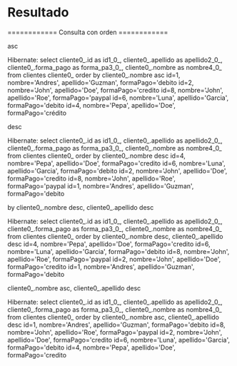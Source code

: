 # Resultado

============ Consulta con orden ============

asc

Hibernate: select cliente0_.id as id1_0_, cliente0_.apellido as apellido2_0_, cliente0_.forma_pago as forma_pa3_0_, cliente0_.nombre as nombre4_0_ from clientes cliente0_ order by cliente0_.nombre asc
id=1, nombre='Andres', apellido='Guzman', formaPago='debito
id=2, nombre='John', apellido='Doe', formaPago='credito
id=8, nombre='John', apellido='Roe', formaPago='paypal
id=6, nombre='Luna', apellido='Garcia', formaPago='debito
id=4, nombre='Pepa', apellido='Doe', formaPago='crédito


desc

Hibernate: select cliente0_.id as id1_0_, cliente0_.apellido as apellido2_0_, cliente0_.forma_pago as forma_pa3_0_, cliente0_.nombre as nombre4_0_ from clientes cliente0_ order by cliente0_.nombre desc
id=4, nombre='Pepa', apellido='Doe', formaPago='credito
id=6, nombre='Luna', apellido='Garcia', formaPago='debito
id=2, nombre='John', apellido='Doe', formaPago='credito
id=8, nombre='John', apellido='Roe', formaPago='paypal
id=1, nombre='Andres', apellido='Guzman', formaPago='debito

by cliente0_.nombre desc, cliente0_.apellido desc


Hibernate: select cliente0_.id as id1_0_, cliente0_.apellido as apellido2_0_, cliente0_.forma_pago as forma_pa3_0_, cliente0_.nombre as nombre4_0_ from clientes cliente0_ order by cliente0_.nombre desc, cliente0_.apellido desc
id=4, nombre='Pepa', apellido='Doe', formaPago='credito
id=6, nombre='Luna', apellido='Garcia', formaPago='debito
id=8, nombre='John', apellido='Roe', formaPago='paypal
id=2, nombre='John', apellido='Doe', formaPago='credito
id=1, nombre='Andres', apellido='Guzman', formaPago='debito

cliente0_.nombre asc, cliente0_.apellido desc

Hibernate: select cliente0_.id as id1_0_, cliente0_.apellido as apellido2_0_, cliente0_.forma_pago as forma_pa3_0_, cliente0_.nombre as nombre4_0_ from clientes cliente0_ order by cliente0_.nombre asc, cliente0_.apellido desc
id=1, nombre='Andres', apellido='Guzman', formaPago='debito
id=8, nombre='John', apellido='Roe', formaPago='paypal
id=2, nombre='John', apellido='Doe', formaPago='credito
id=6, nombre='Luna', apellido='Garcia', formaPago='debito
id=4, nombre='Pepa', apellido='Doe', formaPago='credito

